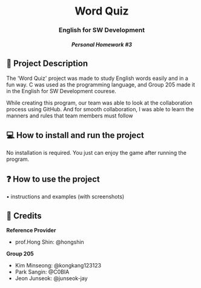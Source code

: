<h1 align="center"> Word Quiz </h1>
<h3 align="center"> English for SW Development </h3>
<h5 align="center">Personal Homework #3  </h5>




<h2>🔖 Project Description</h2>

The 'Word Quiz' project was made to study English words easily and in a fun way. C was used as the programming language, and Group 205 made it in the English for SW Development courese.

While creating this program, our team was able to look at the collaboration process using GitHub. And for smooth collaboration, I was able to learn the manners and rules that team members must follow



<h2>💻 How to install and run the project</h2>
No installation is required. You just can enjoy the game after running the program.



<h2>❓ How to use the project</h2>

• instructions and examples (with screenshots)

<h2> 🤝 Credits </h2>

**Reference Provider**
- prof.Hong Shin: @hongshin 

**Group 205**
- Kim Minseong: @kongkang123123
- Park Sangin:  @C0BlA
- Jeon Junseok: @junseok-jay

